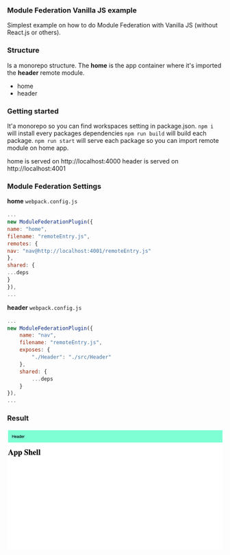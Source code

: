 ### Module Federation Vanilla JS example
Simplest example on how to do Module Federation with Vanilla JS (without React.js or others).

### Structure
Is a monorepo structure.
The **home** is the app container where it's imported the **header** remote module.

* home
* header



### Getting started
It'a  monorepo so you can find workspaces setting in package.json.
`npm i` will install every packages dependencies
`npm run build` will build each package.
`npm run start` will serve each package so you can import remote module on home app.

home is served on  http://localhost:4000
header is served on  http://localhost:4001

### Module Federation Settings
**home** `webpack.config.js`
```js
...
new ModuleFederationPlugin({
name: "home",
filename: "remoteEntry.js",
remotes: {
nav: "nav@http://localhost:4001/remoteEntry.js"
},
shared: {
...deps
}
}),
...
```

**header** `webpack.config.js`
```js
...
new ModuleFederationPlugin({
    name: "nav",
    filename: "remoteEntry.js",
    exposes: {
        "./Header": "./src/Header"
    },
    shared: {
        ...deps
    }
}),
...
```
### Result
![img.png](docs/img.png)
